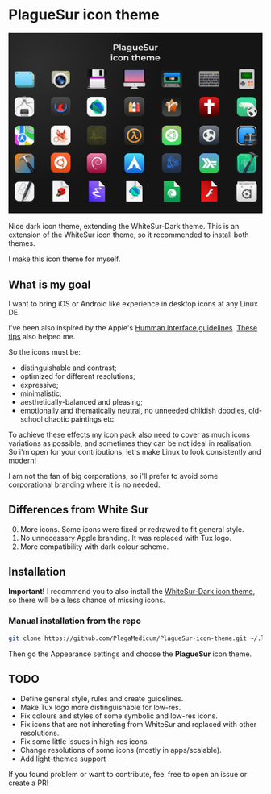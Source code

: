 # PlagueSur icon theme

![Icon theme preview](./icon-theme-preview.png)

Nice dark icon theme, extending the WhiteSur-Dark theme.
This is an extension of the WhiteSur icon theme, so it recommended
to install both themes.

I make this icon theme for myself.

## What is my goal

I want to bring iOS or Android like experience in desktop icons at any
Linux DE.

I've been also inspired by the Apple's
[Humman interface guidelines](https://developer.apple.com/design/human-interface-guidelines).
[These tips](https://lawsofux.com/) also helped me.

So the icons must be:
- distinguishable and contrast;
- optimized for different resolutions;
- expressive;
- minimalistic;
- aesthetically-balanced and pleasing;
- emotionally and thematically neutral, no unneeded childish doodles,
old-school chaotic paintings etc.

To achieve these effects my icon pack also need to cover as much icons
variations as possible, and sometimes they can be not ideal in realisation.
So i'm open for your contributions, let's make Linux to look consistently and modern!

I am not the fan of big corporations, so i'll prefer to avoid some corporational
branding where it is no needed.

## Differences from White Sur

0. More icons. Some icons were fixed or redrawed to fit general style.
1. No unnecessary Apple branding. It was replaced with Tux logo.
2. More compatibility with dark colour scheme.

## Installation

**Important!** I recommend you to also install the
[WhiteSur-Dark icon theme](https://github.com/vinceliuice/WhiteSur-icon-theme),
so there will be a less chance of missing icons.

### Manual installation from the repo

```bash
git clone https://github.com/PlagaMedicum/PlagueSur-icon-theme.git ~/.local/share/icons/PlagueSur
```

Then go the Appearance settings and choose the **PlagueSur** icon theme.

## TODO

- Define general style, rules and create guidelines.
- Make Tux logo more distinguishable for low-res.
- Fix colours and styles of some symbolic and low-res icons.
- Fix icons that are not inhereting from WhiteSur and replaced with other resolutions.
- Fix some little issues in high-res icons.
- Change resolutions of some icons (mostly in apps/scalable).
- Add light-themes support

If you found problem or want to contribute,
feel free to open an issue or create a PR!

